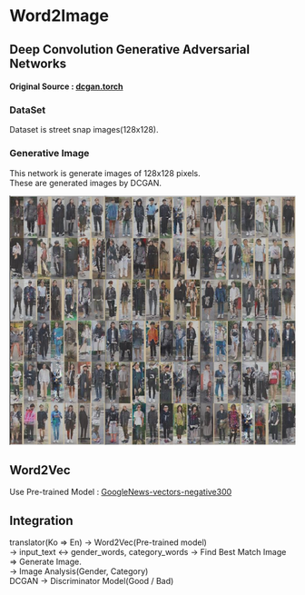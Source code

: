 # Word2Image

## Deep Convolution Generative Adversarial Networks

#### Original Source : [dcgan.torch](https://github.com/soumith/dcgan.torch)

### DataSet

Dataset is street snap images(128x128).

### Generative Image

This network is generate images of 128x128 pixels.    
These are generated images by DCGAN.

![images](sample_images/generate_samples.png)

## Word2Vec

Use Pre-trained Model : [GoogleNews-vectors-negative300](https://drive.google.com/file/d/0B7XkCwpI5KDYNlNUTTlSS21pQmM/edit)

## Integration

translator(Ko => En) -> Word2Vec(Pre-trained model)  
                                             -> input_text <-> gender_words, category_words
	                                                         -> Find Best Match Image => Generate Image.  
                                             -> Image Analysis(Gender, Category)  
      DCGAN          -> Discriminator Model(Good / Bad)
